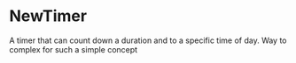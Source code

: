 # NewTimer
A timer that can count down a duration and to a specific time of day. Way to complex for such a simple concept
